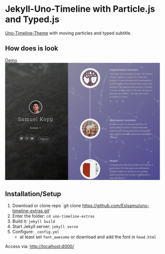 # Jekyll-Uno-Timeline with Particle.js and Typed.js
 [Uno-Timeline-Theme](https://github.com/tzuehlke/jekyll-uno-timeline) with moving particles and typed subtitle.

## How does is look
[Demo](https://samuel-kopp.com)
![Screenshot](screenshot-overview.png)

## Installation/Setup
1. Download or clone repo `git clone https://github.com/Eslsamu/uno-timeline-extras.git'
2. Enter the folder: `cd uno-timeline-extras`
3. Build it: `jekyll build`
4. Start Jekyll server: `jekyll serve`
5. Configure: `_config.yml`
   * at least set `font_awesome` or download and add the font in `head.html`

Access via: [http://localhost:4000/](http://localhost:4000/)

 
